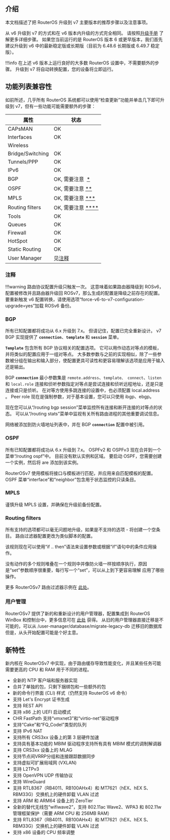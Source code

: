 ## 介绍

本文档描述了把 RouterOS 升级到 v7 主要版本的推荐步骤以及注意事项。

从 v6 升级到 v7 的方式和在 v6 版本内升级的方式完全相同。 请按照[升级手册](https://help.mikrotik.com/docs/display/ROS/Upgrading+and+installation) 了解更多详细步骤。 如果您当前运行的是 RouterOS 版本 6 或更早版本，我们首先建议升级到 v6 中的最新稳定版或长期版（目前为 6.48.6 长期版或 6.49.7 稳定版）。

!!!info 在上述 v6 版本上运行良好的大多数 RouterOS 设置中，不需要额外的步骤。 升级到 v7 将自动转换配置，您的设备将立即运行。

## 功能列表兼容性

如前所述，几乎所有 RouterOS 系统都可以使用“检查更新”功能并单击几下即可升级到 v7，但有一些功能可能需要额外的步骤：

| 属性             | 状态                                                                                                             |
| ---------------- | ---------------------------------------------------------------------------------------------------------------- |
| CAPsMAN          | OK                                                                                                               |
| Interfaces       | OK                                                                                                               |
| Wireless         |
| Bridge/Switching | OK                                                                                                               |
| Tunnels/PPP      | OK                                                                                                               |
| IPv6             | OK                                                                                                               |
| BGP              | OK, 需要注意  [\*](https://help.mikrotik.com/docs/display/ROS/Upgrading+to+v7#Upgradingtov7-bgp)                 |
| OSPF             | OK, 需要注意 [\*\*](https://help.mikrotik.com/docs/display/ROS/Upgrading+to+v7#Upgradingtov7-ospf)               |
| MPLS             | OK, 需要注意 [\*\*\*](https://help.mikrotik.com/docs/display/ROS/Upgrading+to+v7#Upgradingtov7-mpls)             |
| Routing filters  | OK, 需要注意 [\*\*\*\*](https://help.mikrotik.com/docs/display/ROS/Upgrading+to+v7#Upgradingtov7-routingfilters) |
| Tools            | OK                                                                                                               |
| Queues           | OK                                                                                                               |
| Firewall         | OK                                                                                                               |
| HotSpot          | OK                                                                                                               |
| Static Routing   | OK                                                                                                               |
| User Manager     | 见[注释](https://help.mikrotik.com/docs/display/ROS/Upgrading+to+v7#Upgradingtov7-usermanager)                   |

### 注释

!!!warning 路由协议配置升级只触发一次。 这意味着如果路由器降级到 ROSv6，配置被修改并且路由器升级回 ROSv7，那么生成的配置是降级之前存在的配置。 要重新触发 v6 配置转换，请使用选项“force-v6-to-v7-configuration-upgrade=yes”加载 ROSv6 备份。

### BGP

所有已知配置都将成功从 6.x 升级到 7.x。 但请记住，配置已完全重新设计。 v7 BGP 实现提供了 **`connection`**、**`template`** 和 **`session`** 菜单。

**`Template`** 包含所有 BGP 协议相关的配置选项。 它可以用作动态对等点的模板，并将类似的配置应用于一组对等点。 大多数参数与之前的实现相似，除了一些参数被分组在输出和输入部分，使配置更具可读性和更容易理解该选项是应用于输入还是输出。

BGP **`connection`** 最小参数集是 `remote.address`、`template、 connect`、`listen` 和 `local.role`
连接和侦听参数指定对等点是尝试连接和侦听远程地址，还是只是连接或只是侦听。 在对等方使用多跳连接的设置中，也必须配置 local.address 。 Peer role 现在是强制参数，对于基本设置，您可以只使用 ibgp、ebgp。

现在您可以从“/routing bgp session”菜单监控所有连接和断开连接的对等点的状态。
可以从“/routing stats”菜单中监视有关所有路由进程的其他重要调试信息。

网络被添加到防火墙地址列表中，并在 BGP **`connection`** 配置中被引用。

### OSPF

所有已知配置都将成功从 6.x 升级到 7.x。
OSPFv2 和 OSPFv3 现在合并到一个菜单“/routing ospf”中。 目前没有默认实例和区域。 要启动 OSPF，您需要创建一个实例，然后将 are 添加到该实例。

RouterOSv7 使用模板将接口与模板进行匹配，并应用来自匹配模板的配置。 OSPF 菜单“interface”和“neighbor”包含用于状态监控的只读条目。

### MPLS

谨慎升级 MPLS 设置，并确保在升级前备份配置。

### Routing filters

所有支持的选项都可以毫无问题地升级，如果是不支持的选项 - 将创建一个空条目。 路由过滤器配置更改为类似脚本的配置。

该规则现在可以使用“if .. then”语法来设置参数或根据“if”语句中的条件应用操作。

没有动作的多个规则堆叠在一个规则中并像防火墙一样按顺序执行，原因是“set”参数顺序很重要，每行写一个“set”，可以从上到下更容易理解 应用了哪些操作。

更多 RouterOSv7 路由过滤器示例在 [此处](https://help.mikrotik.com/docs/display/ROS/ROSv7+Basic+Routing+Examples#ROSv7BasicRoutingExamples-RoutingFilters)。

### 用户管理

RouterOSv7 提供了新的和重新设计的用户管理器，配置集成到 RouterOS WinBox 和控制台中，更多信息可在 [此处](https://help.mikrotik.com/docs/display/ROS/User+Manager) 获得。 从旧的用户管理器直接迁移是不可能的，可以从 /user-manager/database/migrate-legacy-db 迁移旧的数据库但是，从头开始配置可能是个好主意。

## 新特性

新内核在 RouterOSv7 中实现，由于路由缓存导致性能变化，并且某些任务可能需要更高的 CPU 和 RAM 用于不同的进程。

- 全新的 NTP 客户端和服务器实现
- 合并了单独的包，只剩下捆绑包和一些额外的包
- 新的命令行界面 (CLI) 样式（仍然支持 RouterOS v6 命令）
- 支持 Let's Encrypt 证书生成
- 支持 REST API
- 支持 x86 上的 UEFI 启动模式
- CHR FastPath 支持“vmxnet3”和“virtio-net”驱动程序
- 支持“Cake”和“FQ\_Codel”类型的队列
- 支持 IPv6 NAT
- 支持所有 CRS3xx 设备上的第 3 层硬件加速
- 支持具有基本功能的 MBIM 驱动程序支持所有具有 MBIM 模式的调制解调器
- 支持 CRS3xx 设备上的 MLAG
- 支持节点间VRRP分组和连接跟踪数据同步
- 支持虚拟可扩展局域网 (VXLAN)
- 支持 L2TPv3
- 支持 OpenVPN UDP 传输协议
- 支持 WireGuard
- 支持 RTL8367（RB4011、RB100AHx4）和 MT7621（hEX、hEX S、RBM33G）交换机上的硬件卸载 VLAN 过滤
- 支持 ARM 和 ARM64 设备上的 ZeroTier
- 全新的替代无线包“wifiwave2”，支持 802.11ac Wave2、WPA3 和 802.11w 管理框架保护（需要 ARM CPU 和 256MB RAM）
- 支持 RTL8367（RB4011、RB100AHx4）和 MT7621（hEX、hEX S、RBM33G）交换机上的硬件卸载 VLAN 过滤
- 支持 x86 设备的 CPU 频率调整